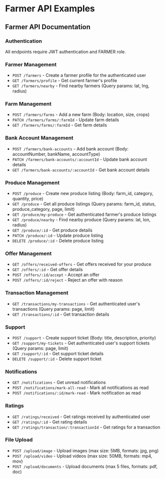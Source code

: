 # Farmer API Examples

## Farmer API Documentation

### Authentication
All endpoints require JWT authentication and FARMER role.

### Farmer Management
- `POST /farmers` - Create a farmer profile for the authenticated user
- `GET /farmers/profile` - Get current farmer's profile
- `GET /farmers/nearby` - Find nearby farmers (Query params: lat, lng, radius)

### Farm Management
- `POST /farmers/farms` - Add a new farm (Body: location, size, crops)
- `PATCH /farmers/farms/:farmId` - Update farm details
- `GET /farmers/farms/:farmId` - Get farm details

### Bank Account Management
- `POST /farmers/bank-accounts` - Add bank account (Body: accountNumber, bankName, accountType)
- `PATCH /farmers/bank-accounts/:accountId` - Update bank account details
- `GET /farmers/bank-accounts/:accountId` - Get bank account details

### Produce Management
- `POST /produce` - Create new produce listing (Body: farm_id, category, quantity, price)
- `GET /produce` - Get all produce listings (Query params: farm_id, status, produce_category, page, limit)
- `GET /produce/my-produce` - Get authenticated farmer's produce listings
- `GET /produce/nearby` - Find nearby produce (Query params: lat, lon, radius)
- `GET /produce/:id` - Get produce details
- `PATCH /produce/:id` - Update produce listing
- `DELETE /produce/:id` - Delete produce listing

### Offer Management
- `GET /offers/received-offers` - Get offers received for your produce
- `GET /offers/:id` - Get offer details
- `POST /offers/:id/accept` - Accept an offer
- `POST /offers/:id/reject` - Reject an offer with reason

### Transaction Management
- `GET /transactions/my-transactions` - Get authenticated user's transactions (Query params: page, limit)
- `GET /transactions/:id` - Get transaction details

### Support
- `POST /support` - Create support ticket (Body: title, description, priority)
- `GET /support/my-tickets` - Get authenticated user's support tickets (Query params: page, limit)
- `GET /support/:id` - Get support ticket details
- `DELETE /support/:id` - Delete support ticket

### Notifications
- `GET /notifications` - Get unread notifications
- `POST /notifications/mark-all-read` - Mark all notifications as read
- `POST /notifications/:id/mark-read` - Mark notification as read

### Ratings
- `GET /ratings/received` - Get ratings received by authenticated user
- `GET /ratings/:id` - Get rating details
- `GET /ratings/transaction/:transactionId` - Get ratings for a transaction

### File Upload
- `POST /upload/image` - Upload images (max size: 5MB, formats: jpg, png)
- `POST /upload/video` - Upload videos (max size: 50MB, formats: mp4, mov)
- `POST /upload/documents` - Upload documents (max 5 files, formats: pdf, doc)